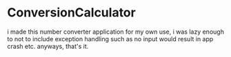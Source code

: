 # ConversionCalculator
i made this number converter application for my own use, i was lazy enough to not to include exception handling such as no input would result in app crash etc. anyways, that's it.
